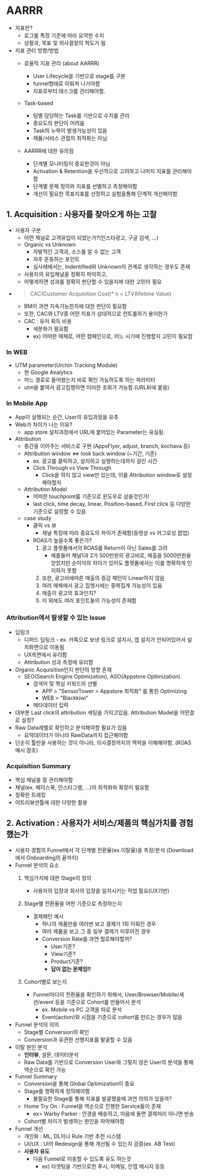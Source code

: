# AARRR
- 지표란?
    - 로그를 특정 기준에 따라 요약한 수치
    - 상황과, 목표 및 의사결정의 척도가 됨
- 지표 관리 방향/방법
    - 효율적 지표 관리 (about AARRR)
        - User Lifecycle을 기반으로 stage를 구분
        - funnel형태로 이뤄져 나가야함
        - 지표로부터 태스크를 관리해야함.  


    - Task-based
        - 팀별 담당하는 Task를 기반으로 수치를 관리
        - 중요도의 판단이 어려움
        - Task의 누락이 발생가능성이 있음
        - 제품/서비스 관점의 최적화는 아님

    - AARRR에 대한 유의점
        - 단계별 모니터링이 중요한것이 아님
        - Activation & Retention을 우선적으로 고려하고 나머지 지표를 관리해야함
        - 단계별 문제 정의와 지표를 선별하고 측정해야함
        - 개선이 필요한 목표지표를 선정하고 실험을통해 단계적 개선해야함
## 1. Acquisition : 사용자를 찾아오게 하는 고찰


- 사용자 구분
    - 어떤 채널로 고객유입이 되었는가?(인스타광고, 구글 검색, ...)
    - Organic vs Unknown
        - 자발적인 고객과, 소스를 알 수 없는 고객
        - 자주 혼동하는 포인트
        - 실사례에서는, Indentified와 Unknown의 관계로 생각하는 경우도 존재
    - 사용자의 유입채널을 정확히 파악하고,
    - 어떻게하면 성과를 정확히 판단할 수 있을지에 대한 고민이 필요
- > CAC(Customer Acquisition Cost)* n < LTV(lifetime Value)
    - BM이 과연 지속가능한지에 대한 판단이 필요함
    - 또한, CAC와 LTV중 어떤 지표가 상대적으로 컨트롤하기 용이한가
    - CAC : 유저 획득 비용
        - 세분화가 필요함
        - ex) 어떠한 매체로, 어떤 캠페인으로, 어느 시기에 진행할지 고민이 필요함

### In WEB
- UTM parameter(Urchin Tracking Module)
    - 현 Google Analytics
    - 어느 경로로 들어왔는지 바로 확인 가능하도록 하는 파라미터
    - utm을 붙여서 광고집행하면 이러한 조회가 가능함.(URL뒤에 붙음)

### In Mobile App
- App이 실행되는 순간, User의 유입과정을 유추
- Web가 차이가 나는 이유?
    - app store 설치과정에서 URL에 붙어있는 Parameter는 유실됨.
- Attribution
    - 중간을 이어주는 서비스로 구현 (AppsFlyer, adjust, branch, kochava 등)
    - Attribution window <=> look back window (~기간, 기준)
        - ex. 광고를 클릭하고, 설치하고 실행하는데까지 걸린 시간
        - Click Through vs View Through
            - Click을 하지 않고 view만 있는데, 이를 Attribution window로 설정해야할지
    - Attribution Model
        - 어떠한 touchpoint를 기준으로 윈도우로 삼을것인가!
        - last click, time decay, linear, Position-based, First click 등 다양한 기준으로 설정할 수 있음
    - case study
        - 클릭 vs 뷰
            - 채널 특징에 따라 중요도의 차이가 존재함(동영상 vs 어그로성 팝업)
        - ROAS가 높을수록 좋은가?
            1) 광고 플랫폼에서의 ROAS를 Return이 아닌 Sales를 고려
                - 예를들어 채널1과 2가 500만원의 광고비로, 매출을 5000만원을 얻었지만 순이익의 차이가 있어도 플랫폼에서는 이를 명확하게 인지하지 못함
            2) 또한, 광고비에따른 매출의 증감 패턴이 Linear하지 않음
            3) 여러 매체에서 광고 집행시에는 중복집계 가능성이 있음
            4) 매출이 광고의 효과인지?
            5) 이 외에도 여러 포인트들의 가능성이 존재함
### Attribution에서 발생할 수 있는 Issue
- 딥링크
    - 디퍼드 딥링크 -  ex. 카톡으로 보낸 링크로 설치시, 앱 설치가 안되어있어서 설치화면으로 이동됨
    - UX측면에서 유리함
    - Attribution 성과 측정에 유리함
- Organic Acquisition인지 판단의 방향 혼재
    - SEO(Search Engine Optimization), ASO(Appstore Optimization)
        - 검색어 및 핵심 키워드의 선별
            - APP > "SensorTower > Appstore 최적화" 를 통한 Optimizing
            - WEB > 
            "Blackkiwi"
        - 메타데이터 입력
- 대부분 Last click의 attribution 세팅을 가지고있음. Attribution Model을 어떤걸로 설정?
- Raw Data레벨로 확인하고 분석해야할 필요가 있음
    - 요약데이터가 아니라 RawData까지 접근해야함
- 단순히 툴만을 사용하는 것이 아니라, 의사결정까지의 맥락을 이해해야함. (ROAS 예시 참조)

### Acquisition Summary
- 핵심 채널을 잘 관리해야함
- 채널(ex. 페이스북, 인스타그램, ...)의 최적화와 확장이 필요함
- 정확한 트래킹
- 어트리뷰션툴에 대한 다양한 활용

## 2. Activation : 사용자가 서비스/제품의 핵심가치를 경험했는가
- 사용자 경험의 Funnel에서 각 단계별 전환율(ex.이탈율)을 측정/분석
(Download에서 Onboarding의 끝까지)
- Funnel 분석의 요소  
    1) 핵심가치에 대한 Stage의 정의
        - 사용자의 입장과 회사의 입장을 일치시키는 작업 필요(UX기반)
    2) Stage별 전환율을 어떤 기준으로 측정하는지
        - 결제패턴 예시
            - 하나의 제품만을 여러번 보고 결제가 1회 이뤄진 경우
            - 여러 제품을 보고 그 중 일부 결제가 이루어진 경우
            - Conversion Rate를 과연 뭘로해야할까?
                - User기준?
                - View기준?
                - Product기준?
                - **답이 없는 문제임!!**
            
    3) Cohort별로 보는지
        - Funnel마다의 전환율을 확인하기 위해서, User/Browser/Mobile/세션/event 등을 기준으로 Cohort를 만들어서 분석
            - ex. Mobile vs PC 고객을 따로 분석
            - Event(action)와 시점을 기준으로 cohort를 만드는 경우가 많음
- Funnel 분석의 의의
    - Stage별 Conversion의 확인
    - Conversion과 유관한 선행지표를 발굴할 수 있음
- 이탈 원인 분석
    - **인터뷰**, 설문, 데이터분석
    - Raw Data를 기반으로 Conversion User와 그렇지 않은 User의 분석을 통해 역순으로 확인 가능
- Funnel Summary
    - Conversion을 통해 Global Optimization이 중요
    - Stage를 명확하게 정의해야함
        - 불필요한 Stage를 통해 지표를 발굴했을때 과연 의의가 있을까?
    - Home Try On : Funnel을 역순으로 진행한 Service들이 존재
        - ex> Warby Parker : 안경을 배송하고, 마음에 들면 결제처리 아니면 반송
    - Cohort별 차이가 발생하는 원인을 파악해야함
- Funnel 개선
    - 개인화 : ML, DL이나 Rule 기반 추천 시스템
    - UI/UX : UI의 Redesign을 통해 개선될 수 있는지 검증(ex. AB Test)
    - **사용자 유도**
        - 다음 Funnel로 이동할 수 있도록 유도 하는것
            - ex) 타겟팅을 기반으로한 푸시, 이메일, 인앱 메시지 등등

